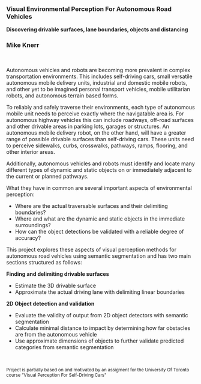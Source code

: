 ### Visual Environmental Perception For Autonomous Road Vehicles


**Discovering drivable surfaces, lane boundaries, objects and distancing**

### Mike Knerr
<br>

Autonomous vehicles and robots are becoming more prevalent in complex transportation environments. This includes self-driving cars, small versatile autonomous mobile delivery units, industrial and domestic mobile robots, and other yet to be imagined personal transport vehicles, mobile utilitarian robots, and autonomous terrain based forms.

To reliably and safely traverse their environments, each type of autonomous mobile unit needs to perceive exactly where the navigatable area is. For autonomous highway vehicles this can include roadways, off-road surfaces and other drivable areas in parking lots, garages or structures. An autonomous mobile delivery robot, on the other hand, will have a greater range of possible drivable surfaces than self-driving cars. These units need to perceive sidewalks, curbs, crosswalks, pathways, ramps, flooring, and other interior areas.

Additionally, autonomous vehicles and robots must identify and locate many different types of dynamic and static objects on or immediately adjacent to the current or planned pathways.

What they have in common are several important aspects of environmental perception:

- Where are the actual traversable surfaces and their delimiting boundaries?
- Where and what are the dynamic and static objects in the immediate surroundings?
- How can the object detections be validated with a reliable degree of accuracy?

This project explores these aspects of visual perception methods for autonomous road vehicles using semantic segmentation and has two main sections structured as follows:

**Finding and delimiting drivable surfaces**

- Estimate the 3D drivable surface
- Approximate the actual driving lane with delimiting linear boundaries 


**2D Object detection and validation**

- Evaluate the validity of output from 2D object detectors with semantic segmentation
- Calculate minimal distance to impact by determining how far obstacles are from the autonomous vehicle
- Use approximate dimensions of objects to further validate predicted categories from semantic segmentation



</br>

<sub>Project is partially based on and motivated by an assigment for the University Of Toronto course "Visual Perception For Self-Driving Cars"</sub>

